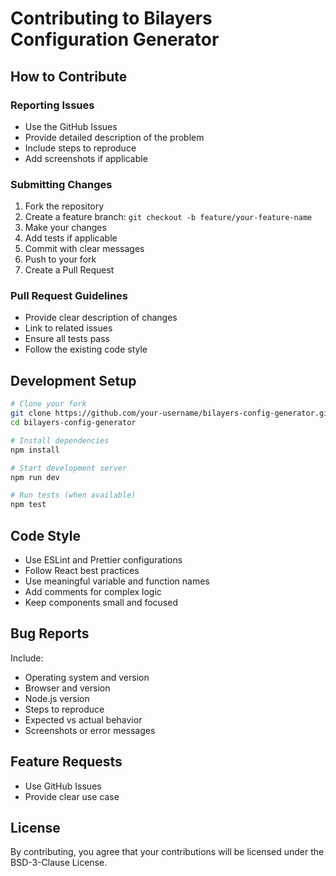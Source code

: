 # Contributing to Bilayers Configuration Generator

## How to Contribute

### Reporting Issues
- Use the GitHub Issues
- Provide detailed description of the problem
- Include steps to reproduce
- Add screenshots if applicable

### Submitting Changes
1. Fork the repository
2. Create a feature branch: `git checkout -b feature/your-feature-name`
3. Make your changes
4. Add tests if applicable
5. Commit with clear messages
6. Push to your fork
7. Create a Pull Request

### Pull Request Guidelines
- Provide clear description of changes
- Link to related issues
- Ensure all tests pass
- Follow the existing code style

## Development Setup

```bash
# Clone your fork
git clone https://github.com/your-username/bilayers-config-generator.git
cd bilayers-config-generator

# Install dependencies
npm install

# Start development server
npm run dev

# Run tests (when available)
npm test
```

## Code Style
- Use ESLint and Prettier configurations
- Follow React best practices
- Use meaningful variable and function names
- Add comments for complex logic
- Keep components small and focused

## Bug Reports
Include:
- Operating system and version
- Browser and version
- Node.js version
- Steps to reproduce
- Expected vs actual behavior
- Screenshots or error messages

## Feature Requests
- Use GitHub Issues
- Provide clear use case

## License
By contributing, you agree that your contributions will be licensed under the BSD-3-Clause License.

